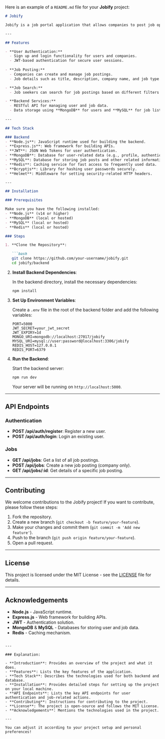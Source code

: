 Here is an example of a `README.md` file for your **Jobify** project:

```markdown
# Jobify

Jobify is a job portal application that allows companies to post job opportunities and users to search and apply for jobs. The project is built with a **backend** that supports user authentication, job posting, and job search functionality. It is designed to provide an easy-to-use platform for employers and job seekers.

---

## Features

- **User Authentication:**
  - Sign up and login functionality for users and companies.
  - JWT-based authentication for secure user sessions.
  
- **Job Posting:**
  - Companies can create and manage job postings.
  - Job details such as title, description, company name, and job type.

- **Job Search:**
  - Job seekers can search for job postings based on different filters (e.g., job title, location, company, etc.).

- **Backend Services:**
  - RESTful API for managing user and job data.
  - Data storage using **MongoDB** for users and **MySQL** for job listings.
  
---

## Tech Stack

### Backend
- **Node.js**: JavaScript runtime used for building the backend.
- **Express.js**: Web framework for building APIs.
- **JWT**: JSON Web Tokens for user authentication.
- **MongoDB**: Database for user-related data (e.g., profile, authentication).
- **MySQL**: Database for storing job posts and other related information.
- **Redis**: Caching service for fast access to frequently used data.
- **Bcryptjs**: Library for hashing user passwords securely.
- **Helmet**: Middleware for setting security-related HTTP headers.

---

## Installation

### Prerequisites

Make sure you have the following installed:
- **Node.js** (v14 or higher)
- **MongoDB** (local or hosted)
- **MySQL** (local or hosted)
- **Redis** (local or hosted)

### Steps

1. **Clone the Repository**:

   ```bash
   git clone https://github.com/your-username/jobify.git
   cd jobify/backend
   ```

2. **Install Backend Dependencies**:

   In the backend directory, install the necessary dependencies:

   ```bash
   npm install
   ```

3. **Set Up Environment Variables**:

   Create a `.env` file in the root of the backend folder and add the following variables:

   ```env
   PORT=5000
   JWT_SECRET=your_jwt_secret
   JWT_EXPIRY=1d
   MONGO_URI=mongodb://localhost:27017/jobify
   MYSQL_URI=mysql://user:password@localhost:3306/jobify
   REDIS_HOST=127.0.0.1
   REDIS_PORT=6379
   ```

4. **Run the Backend**:

   Start the backend server:

   ```bash
   npm run dev
   ```

   Your server will be running on `http://localhost:5000`.

---

## API Endpoints

### Authentication

- **POST /api/auth/register**: Register a new user.
- **POST /api/auth/login**: Login an existing user.

### Jobs

- **GET /api/jobs**: Get a list of all job postings.
- **POST /api/jobs**: Create a new job posting (company only).
- **GET /api/jobs/:id**: Get details of a specific job posting.

---

## Contributing

We welcome contributions to the Jobify project! If you want to contribute, please follow these steps:

1. Fork the repository.
2. Create a new branch (`git checkout -b feature/your-feature`).
3. Make your changes and commit them (`git commit -m 'Add new feature'`).
4. Push to the branch (`git push origin feature/your-feature`).
5. Open a pull request.

---

## License

This project is licensed under the MIT License - see the [LICENSE](LICENSE) file for details.

---

## Acknowledgements

- **Node.js** - JavaScript runtime.
- **Express.js** - Web framework for building APIs.
- **JWT** - Authentication solution.
- **MongoDB** & **MySQL** - Databases for storing user and job data.
- **Redis** - Caching mechanism.
```

---

### Explanation:

- **Introduction**: Provides an overview of the project and what it does.
- **Features**: Lists the key features of the application.
- **Tech Stack**: Describes the technologies used for both backend and database.
- **Installation**: Provides detailed steps for setting up the project on your local machine.
- **API Endpoints**: Lists the key API endpoints for user authentication and job-related actions.
- **Contributing**: Instructions for contributing to the project.
- **License**: The project is open-source and follows the MIT License.
- **Acknowledgements**: Mentions the technologies used in the project.

---

You can adjust it according to your project setup and personal preferences!